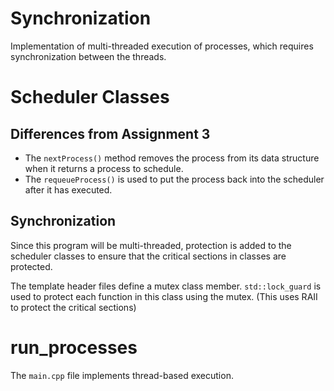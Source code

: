 # Synchronization

Implementation of multi-threaded execution of processes, which 
requires synchronization between the threads.

# Scheduler Classes

## Differences from Assignment 3

* The `nextProcess()` method removes the process from its data structure when it returns a process to schedule.
* The `requeueProcess()` is used to put the process back into the scheduler after it has executed.

## Synchronization
Since this program will be multi-threaded, protection is added to the scheduler classes to ensure that the critical sections in classes are protected. 

The template header files define a mutex class member. `std::lock_guard` is used to protect each function in this class using the mutex. (This uses RAII to protect the critical sections)

# run_processes
The `main.cpp` file implements thread-based execution.



